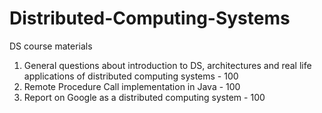 # Distributed-Computing-Systems
DS course materials

1. General questions about introduction to DS, architectures and real life applications of distributed computing systems - 100
2. Remote Procedure Call implementation in Java - 100
3. Report on Google as a distributed computing system - 100
